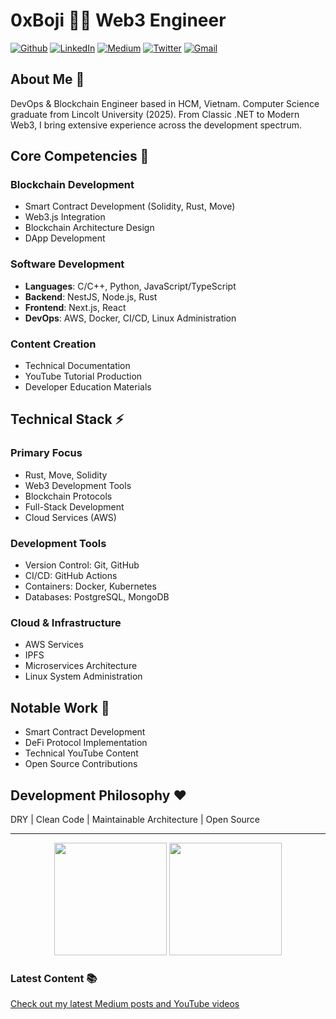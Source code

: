 # 0xBoji 👨‍💻 Web3 Engineer 

[![Github](https://img.shields.io/badge/-Github-000?style=flat-square&logo=Github&logoColor=white)](https://github.com/0xboji)
[![LinkedIn](https://img.shields.io/badge/-LinkedIn-blue?style=flat-square&logo=Linkedin&logoColor=white)](https://www.linkedin.com/in/alexandros-de-ares/)
[![Medium](https://img.shields.io/badge/-Medium-66cdaa?style=flat-square&logo=Medium&logoColor=white)](https://0xboji.medium.com/)
[![Twitter](https://img.shields.io/badge/-Twitter-1ca0f1?style=flat-square&labelColor=1ca0f1&logo=twitter&logoColor=white)](https://twitter.com/0xboji)
[![Gmail](https://img.shields.io/badge/-Gmail-c14438?style=flat-square&logo=Gmail&logoColor=white)](mailto:me@0xboji.com)

## About Me 👋

DevOps & Blockchain Engineer based in HCM, Vietnam. Computer Science graduate from Lincolt University (2025). From Classic .NET to Modern Web3, I bring extensive experience across the development spectrum.

## Core Competencies 🚀

### Blockchain Development
- Smart Contract Development (Solidity, Rust, Move)
- Web3.js Integration
- Blockchain Architecture Design
- DApp Development

### Software Development
- **Languages**: C/C++, Python, JavaScript/TypeScript
- **Backend**: NestJS, Node.js, Rust
- **Frontend**: Next.js, React
- **DevOps**: AWS, Docker, CI/CD, Linux Administration

### Content Creation
- Technical Documentation
- YouTube Tutorial Production
- Developer Education Materials

## Technical Stack ⚡

### Primary Focus
- Rust, Move, Solidity
- Web3 Development Tools
- Blockchain Protocols
- Full-Stack Development
- Cloud Services (AWS)

### Development Tools
- Version Control: Git, GitHub
- CI/CD: GitHub Actions
- Containers: Docker, Kubernetes
- Databases: PostgreSQL, MongoDB

### Cloud & Infrastructure
- AWS Services
- IPFS
- Microservices Architecture
- Linux System Administration

## Notable Work 🎯

- Smart Contract Development
- DeFi Protocol Implementation
- Technical YouTube Content
- Open Source Contributions

## Development Philosophy ❤️
DRY | Clean Code | Maintainable Architecture | Open Source

---

<div align="center">
 <img height="180em" src="https://github-readme-stats.vercel.app/api?username=0xboji&show_icons=true&theme=dracula&count_private=true&hide_border=true"/>
 <img height="180em" src="https://github-readme-streak-stats.herokuapp.com/?user=0xboji&theme=dracula&hide_border=true"/>
</div>

### Latest Content 📚
[Check out my latest Medium posts and YouTube videos
](https://www.youtube.com/@0xboji/)
